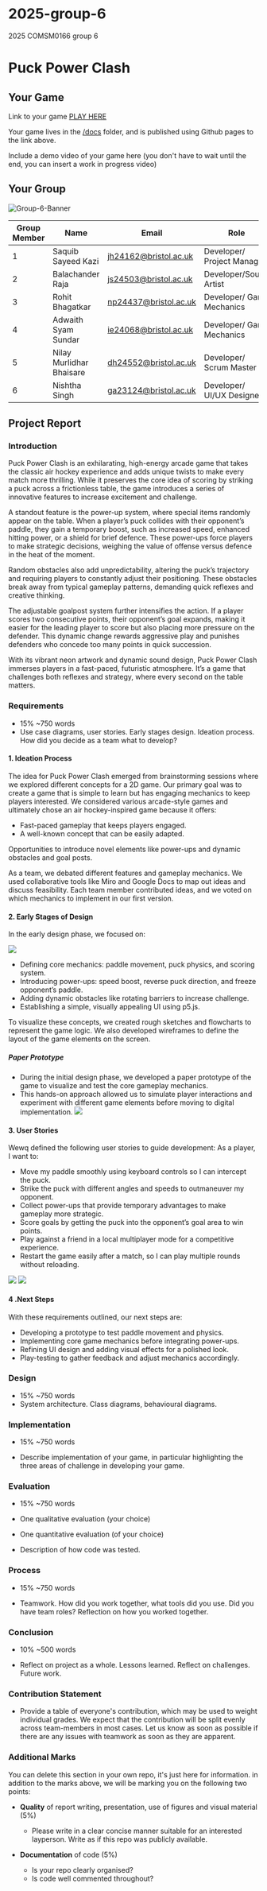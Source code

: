 # 2025-group-6

2025 COMSM0166 group 6
# Puck Power Clash


## Your Game

Link to your game [PLAY HERE](https://peteinfo.github.io/COMSM0166-project-template/)

Your game lives in the [/docs](/docs) folder, and is published using Github pages to the link above.

Include a demo video of your game here (you don't have to wait until the end, you can insert a work in progress video)

## Your Group

![Group-6-Banner](https://github.com/user-attachments/assets/c66c5311-e353-4e56-97a1-68db2eae6cd6)

| Group Member | Name                     | Email                 | Role                       | GitHub Username                                  |
|--------------|--------------------------|-----------------------|----------------------------|--------------------------------------------------|
| 1            | Saquib Sayeed Kazi       | jh24162@bristol.ac.uk | Developer/ Project Manager | [@Saqsy](https://github.com/Saqsy)               |
| 2            | Balachander Raja         | js24503@bristol.ac.uk | Developer/Sound Artist     | [@B-alachander](https://github.com/B-alachander) |
| 3            | Rohit Bhagatkar          | np24437@bristol.ac.uk | Developer/ Game Mechanics  | [@ro-grafd](https://github.com/ro-grafd)         |
| 4            | Adwaith Syam Sundar      | ie24068@bristol.ac.uk | Developer/ Game Mechanics  | [@adwaith911](https://github.com/adwaith911)     |
| 5            | Nilay Murlidhar Bhaisare | dh24552@bristol.ac.uk | Developer/ Scrum Master    | [@NMB99](https://github.com/NMB99)               |
| 6            | Nishtha Singh            | ga23124@bristol.ac.uk | Developer/ UI/UX Designer  | [@ananish](https://github.com/ananish)           |

## Project Report

### Introduction

Puck Power Clash is an exhilarating, high-energy arcade game that takes the classic air hockey experience and adds unique twists to make every match more thrilling. While it preserves the core idea of scoring by striking a puck across a frictionless table, the game introduces a series of innovative features to increase excitement and challenge.

A standout feature is the power-up system, where special items randomly appear on the table. When a player’s puck collides with their opponent’s paddle, they gain a temporary boost, such as increased speed, enhanced hitting power, or a shield for brief defence. These power-ups force players to make strategic decisions, weighing the value of offense versus defence in the heat of the moment.

Random obstacles also add unpredictability, altering the puck’s trajectory and requiring players to constantly adjust their positioning. These obstacles break away from typical gameplay patterns, demanding quick reflexes and creative thinking.

The adjustable goalpost system further intensifies the action. If a player scores two consecutive points, their opponent’s goal expands, making it easier for the leading player to score but also placing more pressure on the defender. This dynamic change rewards aggressive play and punishes defenders who concede too many points in quick succession.

With its vibrant neon artwork and dynamic sound design, Puck Power Clash immerses players in a fast-paced, futuristic atmosphere. It’s a game that challenges both reflexes and strategy, where every second on the table matters.

### Requirements

- 15% ~750 words
- Use case diagrams, user stories. Early stages design. Ideation process. How did you decide as a team what to develop?
#### 1. Ideation Process

The idea for Puck Power Clash emerged from brainstorming sessions where we explored different concepts for a 2D game. 
Our primary goal was to create a game that is simple to learn but has engaging mechanics to keep players interested. 
We considered various arcade-style games and ultimately chose an air hockey-inspired game because it offers:
- Fast-paced gameplay that keeps players engaged. 
- A well-known concept that can be easily adapted.

Opportunities to introduce novel elements like power-ups and dynamic obstacles and goal posts.

As a team, we debated different features and gameplay mechanics. We used collaborative tools like Miro and Google Docs 
to map out ideas and discuss feasibility. Each team member contributed ideas, and we voted on which mechanics to 
implement in our first version.

#### 2. Early Stages of Design

In the early design phase, we focused on:

![](/docs/ppc/assets/images/Initialdesign.png)
- Defining core mechanics: paddle movement, puck physics, and scoring system. 
- Introducing power-ups: speed boost, reverse puck direction, and freeze opponent’s paddle. 
- Adding dynamic obstacles like rotating barriers to increase challenge. 
- Establishing a simple, visually appealing UI using p5.js.

To visualize these concepts, we created rough sketches and flowcharts to represent the game logic. 
We also developed wireframes to define the layout of the game elements on the screen.


##### Paper Prototype

- During the initial design phase, we developed a paper prototype of the game to visualize and test the core gameplay mechanics. 
- This hands-on approach allowed us to simulate player interactions and experiment with different game elements before moving to digital implementation.
![](/paper-prototype/paper-prototype.gif)




#### 3. User Stories
Wewq defined the following user stories to guide development:
As a player, I want to:
- Move my paddle smoothly using keyboard controls so I can intercept the puck. 
- Strike the puck with different angles and speeds to outmaneuver my opponent. 
- Collect power-ups that provide temporary advantages to make gameplay more strategic. 
- Score goals by getting the puck into the opponent’s goal area to win points. 
- Play against a friend in a local multiplayer mode for a competitive experience. 
- Restart the game easily after a match, so I can play multiple rounds without reloading.

![](/docs/ppc/assets/images/Board.png)
![](/docs/ppc/assets/images/Jira.png)

#### 4 .Next Steps

With these requirements outlined, our next steps are:
- Developing a prototype to test paddle movement and physics. 
- Implementing core game mechanics before integrating power-ups. 
- Refining UI design and adding visual effects for a polished look. 
- Play-testing to gather feedback and adjust mechanics accordingly.

### Design

- 15% ~750 words
- System architecture. Class diagrams, behavioural diagrams.

### Implementation

- 15% ~750 words

- Describe implementation of your game, in particular highlighting the three areas of challenge in developing your game.

### Evaluation

- 15% ~750 words

- One qualitative evaluation (your choice)

- One quantitative evaluation (of your choice)

- Description of how code was tested.

### Process

- 15% ~750 words

- Teamwork. How did you work together, what tools did you use. Did you have team roles? Reflection on how you worked
  together.

### Conclusion

- 10% ~500 words

- Reflect on project as a whole. Lessons learned. Reflect on challenges. Future work.

### Contribution Statement

- Provide a table of everyone's contribution, which may be used to weight individual grades. We expect that the
  contribution will be split evenly across team-members in most cases. Let us know as soon as possible if there are any
  issues with teamwork as soon as they are apparent.

### Additional Marks

You can delete this section in your own repo, it's just here for information. in addition to the marks above, we will be
marking you on the following two points:

- **Quality** of report writing, presentation, use of figures and visual material (5%)
    - Please write in a clear concise manner suitable for an interested layperson. Write as if this repo was publicly
      available.

- **Documentation** of code (5%)

    - Is your repo clearly organised?
    - Is code well commented throughout?
